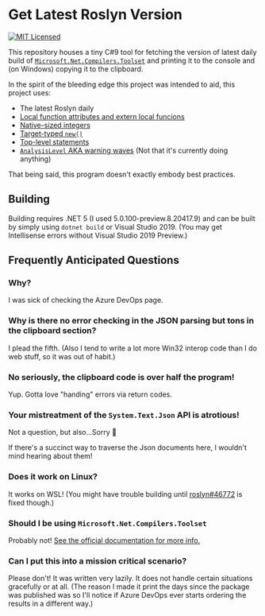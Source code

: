 # Get Latest Roslyn Version

[![MIT Licensed](https://img.shields.io/github/license/infectedlibraries/clangsharp.pathogen?style=flat-square)](LICENSE.txt)

This repository houses a tiny C#9 tool for fetching the version of latest daily build of [`Microsoft.Net.Compilers.Toolset`](https://dev.azure.com/dnceng/public/_packaging?_a=package&feed=dotnet-tools&package=Microsoft.Net.Compilers.Toolset&version=3.8.0-4.20460.4&protocolType=NuGet) and printing it to the console and (on Windows) copying it to the clipboard.

In the spirit of the bleeding edge this project was intended to aid, this project uses:

* The latest Roslyn daily
* [Local function attributes and extern local funcions](https://github.com/dotnet/csharplang/blob/8cb28ad5601b090a9bf4f0c622cab7e620339286/proposals/csharp-9.0/local-function-attributes.md)
* [Native-sized integers](https://github.com/dotnet/csharplang/blob/8cb28ad5601b090a9bf4f0c622cab7e620339286/proposals/csharp-9.0/native-integers.md)
* [Target-typed `new()`](https://github.com/dotnet/csharplang/blob/8cb28ad5601b090a9bf4f0c622cab7e620339286/proposals/csharp-9.0/target-typed-new.md)
* [Top-level statements](https://github.com/dotnet/csharplang/blob/8cb28ad5601b090a9bf4f0c622cab7e620339286/proposals/csharp-9.0/top-level-statements.md)
* [`AnalysisLevel` AKA warning waves](https://devblogs.microsoft.com/dotnet/automatically-find-latent-bugs-in-your-code-with-net-5/) (Not that it's currently doing anything)

That being said, this program doesn't exactly embody best practices.

## Building

Building requires .NET 5 (I used 5.0.100-preview.8.20417.9) and can be built by simply using `dotnet build` or Visual Studio 2019. (You may get Intellisense errors without Visual Studio 2019 Preview.)

## Frequently Anticipated Questions

### Why?

I was sick of checking the Azure DevOps page.

### Why is there no error checking in the JSON parsing but tons in the clipboard section?

I plead the fifth. (Also I tend to write a lot more Win32 interop code than I do web stuff, so it was out of habit.)

### No seriously, the clipboard code is over half the program!

Yup. Gotta love "handing" errors via return codes.

### Your mistreatment of the `System.Text.Json` API is atrotious!

Not a question, but also...Sorry 😬

If there's a succinct way to traverse the Json documents here, I wouldn't mind hearing about them!

### Does it work on Linux?

It works on WSL! (You might have trouble building until [roslyn#46772](https://github.com/dotnet/roslyn/issues/46772) is fixed though.)

### Should I be using `Microsoft.Net.Compilers.Toolset`

Probably not! [See the official documentation for more info.](https://github.com/dotnet/roslyn/blob/91e949823f7d75f5764b6a0928b6bb11eea614d0/docs/compilers/Compiler%20Toolset%20NuPkgs.md)

### Can I put this into a mission critical scenario?

Please don't! It was written very lazily. It does not handle certain situations gracefully or at all. (The reason I made it print the days since the package was published was so I'll notice if Azure DevOps ever starts ordering the results in a different way.)
